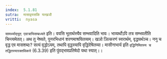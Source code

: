 ```yaml
---
index:  5.1.81
sutra:  मासाद्वयसकि यत्खञौ
vritti:  nyasa
---
```


`सामर्थ्याद्भूत् एवात्राभिसम्बध्यते` इति। वयसि भूतार्थस्यैव सम्भवादिति भावः। भाव्यर्थोऽपि तत्र सम्भवतीति चिन्त्यमेतत्। अथ तु नेष्यते, पुनरभिधानं शरणमाश्रयितव्यम्। खञो ञित्करणं स्वरार्थम्, वृद्ध्यर्थञ्च। ननु च वृद्ध एव मासशब्दः? सत्यं वृद्धोऽयम्, तथापि वृद्धस्यापि वृद्धिरेषितव्या। मासीनाभार्य इति `वृद्धिनिमितस्य च तद्धितस्यारक्तविकारे` (6.3.39) इति पुंवद्भावप्रतिषेदो यथा स्यात्।।

